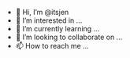 - 👋 Hi, I’m @itsjen
- 👀 I’m interested in ...
- 🌱 I’m currently learning ...
- 💞️ I’m looking to collaborate on ...
- 📫 How to reach me ...

<!---
itsjen/itsjen is a ✨ special ✨ repository because its `README.md` (this file) appears on your GitHub profile.
You can click the Preview link to take a look at your changes.
--->
